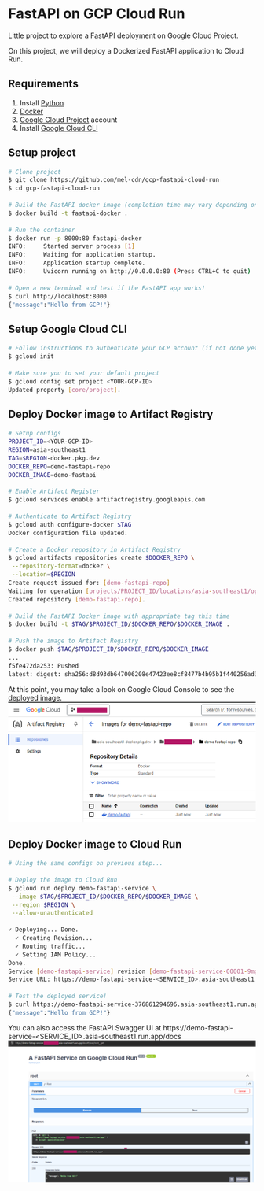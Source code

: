 # FastAPI on GCP Cloud Run

Little project to explore a FastAPI deployment on Google Cloud Project.

On this project, we will deploy a Dockerized FastAPI application to Cloud Run.

## Requirements
1. Install [Python](https://www.python.org/)
2. [Docker](https://www.docker.com/)
3. [Google Cloud Project](https://cloud.google.com/) account
4. Install [Google Cloud CLI](https://cloud.google.com/sdk/docs/install)

## Setup project

```bash
# Clone project
$ git clone https://github.com/mel-cdn/gcp-fastapi-cloud-run
$ cd gcp-fastapi-cloud-run

# Build the FastAPI docker image (completion time may vary depending on your internet speed)
$ docker build -t fastapi-docker .

# Run the container
$ docker run -p 8000:80 fastapi-docker
INFO:     Started server process [1]
INFO:     Waiting for application startup.
INFO:     Application startup complete.
INFO:     Uvicorn running on http://0.0.0.0:80 (Press CTRL+C to quit)

# Open a new terminal and test if the FastAPI app works!
$ curl http://localhost:8000
{"message":"Hello from GCP!"}
```

## Setup Google Cloud CLI
```bash
# Follow instructions to authenticate your GCP account (if not done yet)
$ gcloud init

# Make sure you to set your default project
$ gcloud config set project <YOUR-GCP-ID>
Updated property [core/project].
```

## Deploy Docker image to Artifact Registry
```bash
# Setup configs
PROJECT_ID=<YOUR-GCP-ID>
REGION=asia-southeast1
TAG=$REGION-docker.pkg.dev
DOCKER_REPO=demo-fastapi-repo
DOCKER_IMAGE=demo-fastapi

# Enable Artifact Register
$ gcloud services enable artifactregistry.googleapis.com

# Authenticate to Artifact Registry
$ gcloud auth configure-docker $TAG
Docker configuration file updated.

# Create a Docker repository in Artifact Registry
$ gcloud artifacts repositories create $DOCKER_REPO \
 --repository-format=docker \
 --location=$REGION
Create request issued for: [demo-fastapi-repo]
Waiting for operation [projects/PROJECT_ID/locations/asia-southeast1/operations/49cfdf0a-b727-4e36-893f-f1bb275567d2] to complete...done.                                                                                       
Created repository [demo-fastapi-repo].

# Build the FastAPI Docker image with appropriate tag this time
$ docker build -t $TAG/$PROJECT_ID/$DOCKER_REPO/$DOCKER_IMAGE .

# Push the image to Artifact Registry
$ docker push $TAG/$PROJECT_ID/$DOCKER_REPO/$DOCKER_IMAGE
...
f5fe472da253: Pushed
latest: digest: sha256:d8d93db647006208e47423ee8cf8477b4b95b1f440256ad3517334765e2d6847 size: 1991
```
At this point, you may take a look on Google Cloud Console to see the deployed image.
![Docker image in Artifact Registry](images/demo-fastapi-gcp-ar.png)


## Deploy Docker image to Cloud Run

```bash
# Using the same configs on previous step...

# Deploy the image to Cloud Run
$ gcloud run deploy demo-fastapi-service \
 --image $TAG/$PROJECT_ID/$DOCKER_REPO/$DOCKER_IMAGE \
 --region $REGION \
 --allow-unauthenticated
 
✓ Deploying... Done.                                                                                                                                                                                                               
  ✓ Creating Revision...                                                                                                                                                                                                           
  ✓ Routing traffic...                                                                                                                                                                                                             
  ✓ Setting IAM Policy...                                                                                                                                                                                                          
Done.                                                                                                                                                                                                                              
Service [demo-fastapi-service] revision [demo-fastapi-service-00001-9mg] has been deployed and is serving 100 percent of traffic.
Service URL: https://demo-fastapi-service-<SERVICE_ID>.asia-southeast1.run.app

# Test the deployed service!
$ curl https://demo-fastapi-service-376861294696.asia-southeast1.run.app
{"message":"Hello from GCP!"}
```
You can also access the FastAPI Swagger UI at https://demo-fastapi-service-<SERVICE_ID>.asia-southeast1.run.app/docs
![FastAPI Swagger](images/demo-fastapi-swagger.png)
